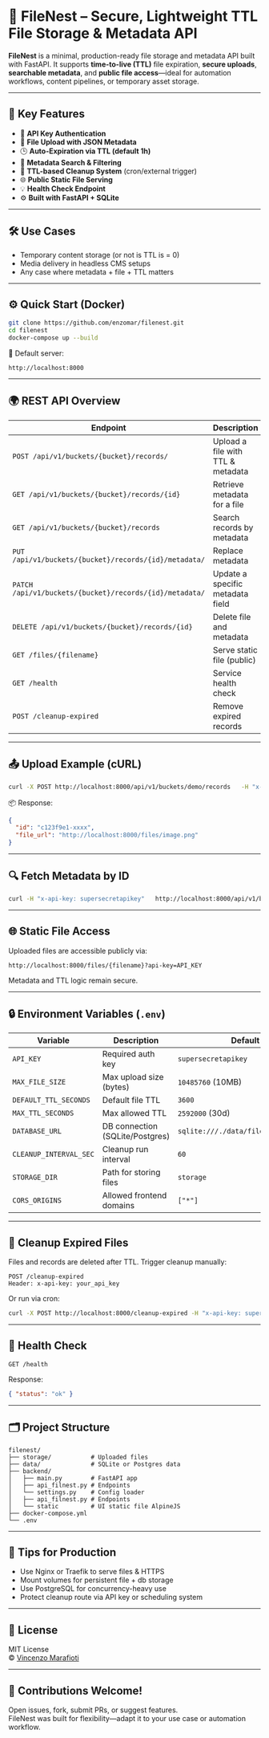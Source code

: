 # 🚀 FileNest – Secure, Lightweight TTL File Storage & Metadata API

**FileNest** is a minimal, production-ready file storage and metadata API built with FastAPI. It supports **time-to-live (TTL)** file expiration, **secure uploads**, **searchable metadata**, and **public file access**—ideal for automation workflows, content pipelines, or temporary asset storage.

---

## 🧩 Key Features

- 🔐 **API Key Authentication**
- 📁 **File Upload with JSON Metadata**
- 🕒 **Auto-Expiration via TTL (default 1h)**
- 🔎 **Metadata Search & Filtering**
- 🧹 **TTL-based Cleanup System** (cron/external trigger)
- 🌐 **Public Static File Serving**
- 💡 **Health Check Endpoint**
- ⚙️ **Built with FastAPI + SQLite**

---

## 🛠️ Use Cases

- Temporary content storage (or not is TTL is = 0)  
- Media delivery in headless CMS setups  
- Any case where metadata + file + TTL matters

---

## ⚙️ Quick Start (Docker)

```bash
git clone https://github.com/enzomar/filenest.git
cd filenest
docker-compose up --build
```

🔗 Default server:  
```
http://localhost:8000
```

---

## 🌍 REST API Overview

| Endpoint | Description |
|----------|-------------|
| `POST /api/v1/buckets/{bucket}/records/` | Upload a file with TTL & metadata |
| `GET /api/v1/buckets/{bucket}/records/{id}` | Retrieve metadata for a file |
| `GET /api/v1/buckets/{bucket}/records` | Search records by metadata |
| `PUT /api/v1/buckets/{bucket}/records/{id}/metadata/` | Replace metadata |
| `PATCH /api/v1/buckets/{bucket}/records/{id}/metadata/` | Update a specific metadata field |
| `DELETE /api/v1/buckets/{bucket}/records/{id}` | Delete file and metadata |
| `GET /files/{filename}` | Serve static file (public) |
| `GET /health` | Service health check |
| `POST /cleanup-expired` | Remove expired records |

---

## 📤 Upload Example (cURL)

```bash
curl -X POST http://localhost:8000/api/v1/buckets/demo/records   -H "x-api-key: supersecretapikey"   -F "file=@image.png"   -F 'metadata_json={"author":"Vincenzo","description":"Test upload"}'   -F "ttl_seconds=3600"
```

📦 Response:
```json
{
  "id": "c123f9e1-xxxx",
  "file_url": "http://localhost:8000/files/image.png"
}
```

---

## 🔍 Fetch Metadata by ID

```bash
curl -H "x-api-key: supersecretapikey"   http://localhost:8000/api/v1/buckets/demo/records/c123f9e1-xxxx
```

---

## 🌐 Static File Access

Uploaded files are accessible publicly via:

```
http://localhost:8000/files/{filename}?api-key=API_KEY
```

Metadata and TTL logic remain secure.

---

## 🔒 Environment Variables (`.env`)

| Variable | Description | Default |
|----------|-------------|---------|
| `API_KEY` | Required auth key | `supersecretapikey` |
| `MAX_FILE_SIZE` | Max upload size (bytes) | `10485760` (10MB) |
| `DEFAULT_TTL_SECONDS` | Default file TTL | `3600` |
| `MAX_TTL_SECONDS` | Max allowed TTL | `2592000` (30d) |
| `DATABASE_URL` | DB connection (SQLite/Postgres) | `sqlite:///./data/file_metadata.db` |
| `CLEANUP_INTERVAL_SEC` | Cleanup run interval | `60` |
| `STORAGE_DIR` | Path for storing files | `storage` |
| `CORS_ORIGINS` | Allowed frontend domains | `["*"]` |

---

## 🧹 Cleanup Expired Files

Files and records are deleted after TTL. Trigger cleanup manually:

```http
POST /cleanup-expired
Header: x-api-key: your_api_key
```

Or run via cron:
```bash
curl -X POST http://localhost:8000/cleanup-expired -H "x-api-key: supersecretapikey"
```

---

## 🧪 Health Check

```http
GET /health
```

Response:
```json
{ "status": "ok" }
```

---

## 🗂 Project Structure

```
filenest/
├── storage/           # Uploaded files
├── data/              # SQLite or Postgres data
├── backend/
│   ├── main.py        # FastAPI app
│   ├── api_filnest.py # Endpoints
│   └── settings.py    # Config loader
│   ├── api_filnest.py # Endpoints
│   └── static         # UI static file AlpineJS
├── docker-compose.yml
└── .env
```

---

## 🧰 Tips for Production

- Use Nginx or Traefik to serve files & HTTPS  
- Mount volumes for persistent file + db storage  
- Use PostgreSQL for concurrency-heavy use  
- Protect cleanup route via API key or scheduling system  

---

## 📄 License

MIT License  
© [Vincenzo Marafioti](mailto:enzo.mar@gmail.com)

---

## 🤝 Contributions Welcome!

Open issues, fork, submit PRs, or suggest features.  
FileNest was built for flexibility—adapt it to your use case or automation workflow.